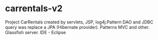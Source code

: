 carrentals-v2
=============

Project CarRentals created by servlets, JSP, log4j.Pattern DAO and JDBC query was replace a JPA (Hibernate provider). Patterns MVC and other. Glassfish server. IDE - Eclipse
